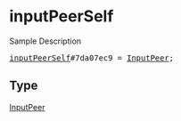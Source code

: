 # inputPeerSelf

Sample Description

<pre>
<a href="../constructor/inputPeerSelf.md">inputPeerSelf</a>#7da07ec9 = <a href="../type/InputPeer.md">InputPeer</a>;</pre>

## Type

<a href="../type/InputPeer.md">InputPeer</a>
